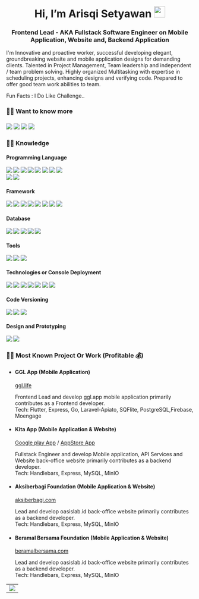<h1 align="center">Hi, I’m Arisqi Setyawan <img src="https://raw.githubusercontent.com/aemmadi/aemmadi/master/wave.gif" width="30px"></h1>
<h3 align="center">Frontend Lead - AKA Fullstack Software Engineer on Mobile Application, Website and, Backend Application</h3>

I'm Innovative and proactive worker, successful developing elegant, groundbreaking website and mobile application designs for demanding clients. Talented in Project Management, Team leadership and independent / team problem solving. Highly organized Multitasking with expertise in scheduling projects, enhancing designs and verifying code. Prepared to offer good team work abilities to team.

Fun Facts : I Do Like Challenge..

<h3> 🙋‍♂️  Want to know more
</h3>

<h3>
<a href="https://www.linkedin.com/in/arisqi-setyawan" target="_blank" rel="noopener noreferrer"><img src="https://img.shields.io/badge/-arisqisetyawan-blue?style=flat-square&logo=Linkedin&logoColor=white/"></a>
<a href="https://www.codewars.com/users/Aries1711" target="_blank" rel="noopener noreferrer"><img src="https://img.shields.io/badge/-arisqisetyawan codeWars-blue?style=flat-square&logo=Rocket&logoColor=white/"></a>
<a href="https://www.hackerrank.com/profile/ariesfreey17" target="_blank" rel="noopener noreferrer"><img src="https://img.shields.io/badge/-arisqisetyawan hackerRank-blue?style=flat-square&logo=Rocket&logoColor=blue/"></a>
<a href="mailto: ariesfreey17@gmail.com" target="_blank" rel="noopener noreferrer"><img src="https://img.shields.io/badge/-ariesfreey17@gmail.com-f6f6f6?style=flat-square&logo=Gmail&logoColor=white/"></a>
</h3>

<h3> 👨‍💻 Knowledge </h3>
<p>
<h4>Programming Language
<br>
<br>
<img src="https://img.shields.io/badge/-Dart-333333?style=flat-square&logo=dart">
<img src="https://img.shields.io/badge/-PHP-333333?style=flat-square&logo=php">
<img src="https://img.shields.io/badge/-JavaScript-333333?style=flat-square&logo=javascript"> 
<img src="https://img.shields.io/badge/-C++-333333?style=flat-square&logo=c">
<img src="https://img.shields.io/badge/-Python-333333?style=flat-square&logo=Python">
<img src="https://img.shields.io/badge/-Java-333333?style=flat-square&logo=Java">
<img src="https://img.shields.io/badge/-TypeScript-333333?style=flat-square&logo=typescript">
<img src="https://img.shields.io/badge/-Kotlin-333333?style=flat-square&logo=kotlin">
<br>
<img src="https://img.shields.io/badge/-HTML5-333333?style=flat-square&logo=html5">
<img src="https://img.shields.io/badge/-CSS3-333333?style=flat-square&logo=css3">
</h4>
<h4>Framework
<br>
<br>
<img src="https://img.shields.io/badge/-Flutter-333333?style=flat-square&logo=flutter"> 
<img src="https://img.shields.io/badge/-Nodejs-333333?style=flat-square&logo=Node.js">
<img src="https://img.shields.io/badge/-Laravel-333333?style=flat-square&logo=laravel"> 
<img src="https://img.shields.io/badge/-Lumen-333333?style=flat-square&logo=lumen">
<img src="https://img.shields.io/badge/-React-333333?style=flat-square&logo=react">
<img src="https://img.shields.io/badge/-Next.JS-333333?style=flat-square&logo=next.js"> 
<img src="https://img.shields.io/badge/-Express.JS-333333?style=flat-square&logo=express"> 
<img src="https://img.shields.io/badge/-Bootstrap-333333?style=flat-square&logo=bootstrap">
</h4>
<h4>Database
<br>
<br>
<img src="https://img.shields.io/badge/-MongoDB-333333?style=flat-square&logo=mongodb">
<img src="https://img.shields.io/badge/-PostgreSQL-333333?style=flat-square&logo=postgresql">
<img src="https://img.shields.io/badge/-MySQL-333333?style=flat-square&logo=mysql">
<img src="https://img.shields.io/badge/-SQLite-333333?style=flat-square&logo=sqlite">
<img src="https://img.shields.io/badge/-SQFlite-333333?style=flat-square&logo=flutter">
</h4>
<h4>Tools
<br>
<br>
<img src="https://img.shields.io/badge/-VisualStudio-333333?style=flat-square&logo=visualstudio">
<img src="https://img.shields.io/badge/-AndroidStudio-333333?style=flat-square&logo=android-studio">
<img src="https://img.shields.io/badge/-Xcode-333333?style=flat-square&logo=xcode">
</h4>
<h4>Technologies or Console Deployment
<br>
<br>
<img src="https://img.shields.io/badge/-Google play-333333?style=flat-square&logo=googleplay">
<img src="https://img.shields.io/badge/-Appstore-333333?style=flat-square&logo=appstore">
<img src="https://img.shields.io/badge/-Firebase-333333?style=flat-square&logo=firebase">
<img src="https://img.shields.io/badge/-AmazonS3-333333?style=flat-square&logo=amazonaws">
<img src="https://img.shields.io/badge/-GoogleCloudStorage-333333?style=flat-square&logo=googlecloud">
<img src="https://img.shields.io/badge/-SocketIO-333333?style=flat-square&logo=socketdotio">
<img src="https://img.shields.io/badge/-Docker-333333?style=flat-square&logo=docker">
</h4>
<h4>Code Versioning
<br>
<br>
<img src="https://img.shields.io/badge/-Git-333333?style=flat-square&logo=git">
<img src="https://img.shields.io/badge/-GitHub-333333?style=flat-square&logo=github">
<img src="https://img.shields.io/badge/-GitLab-333333?style=flat-square&logo=gitlab">
</h4>
<h4>Design and Prototyping
<br>
<br>
<img src="https://img.shields.io/badge/-Figma-333333?style=flat-square&logo=figma">
<img src="https://img.shields.io/badge/-Inkscape-333333?style=flat-square&logo=inkscape">
</h4>

<h3>👨‍🔧 Most Known Project Or Work (Profitable 💰)</h3>
<ul>
  <li><h4>GGL App (Mobile Application)</h4>
    <a href="https://ggl.life/" target="_blank" rel="noopener noreferrer">ggl.life</a>
    <p> Frontend Lead and develop ggl.app mobile application primarily contributes as a Frontend developer.<br>
      Tech: Flutter, Express, Go, Laravel-Apiato, SQFlite, PostgreSQL,Firebase, Moengage </p>
  </li>
  <li><h4>Kita App (Mobile Application & Website)</h4>
    <a href="https://play.google.com/store/apps/details?id=com.kitakeluarga.app" target="_blank" rel="noopener noreferrer">Google play App</a> /
    <a href="https://apps.apple.com/id/app/kitacare/id1634620671?l=id" target="_blank" rel="noopener noreferrer">AppStore App</a>
    <p>	Fullstack Engineer and develop Mobile application, API Services and Website back-office website primarily contributes as a backend developer.<br>
      Tech: Handlebars, Express, MySQL, MinIO</p>
  </li>
  <li><h4>Aksiberbagi Foundation (Mobile Application & Website)</h4>
    <a href="https://aksiberbagi.com/" target="_blank" rel="noopener noreferrer">aksiberbagi.com</a>
    <p>	Lead and develop oasislab.id back-office website primarily contributes as a backend developer.<br>
      Tech: Handlebars, Express, MySQL, MinIO</p>
  </li>
  <li><h4>Beramal Bersama Foundation (Mobile Application & Website)</h4>
    <a href="https://beramalbersama.com/" target="_blank" rel="noopener noreferrer">beramalbersama.com</a>
    <p>	Lead and develop oasislab.id back-office website primarily contributes as a backend developer.<br>
      Tech: Handlebars, Express, MySQL, MinIO</p>
  </li>
</ul>
  
<table>
    <tr>
        <td valign="center">
            <img src='https://github-readme-stats.vercel.app/api/top-langs/?username=aries1711&hide=html,css,tex,less,dockerfile,makefile,qmake,lex,cmake,shell,nuplot&layout=compact&theme=radical'>
        </td>
    </tr>
</table>

<!---
Aries1711/Aries1711 is a ✨ special ✨ repository because its `README.md` (this file) appears on your GitHub profile.
You can click the Preview link to take a look at your changes.
--->
